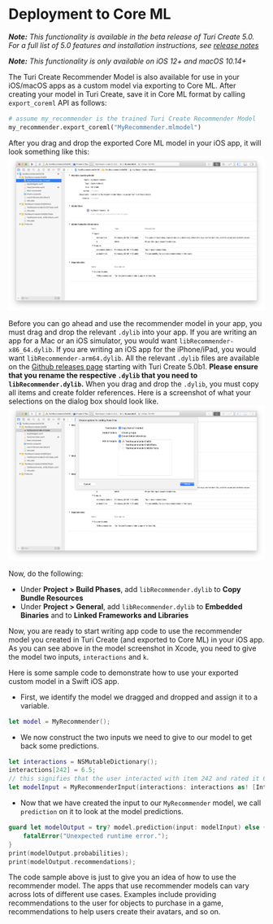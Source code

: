 # Deployment to Core ML

***Note:*** *This functionality is available in the beta release of Turi Create 5.0. For a 
full list of 5.0 features and installation instructions, see 
[release notes](https://github.com/apple/turicreate/releases/tag/5.0b1)*

***Note:*** *This functionality is only available on iOS 12+ and macOS 10.14+*

The Turi Create Recommender Model is also available for use in your iOS/macOS
apps as a custom model via exporting to Core ML. After creating your model in Turi
Create, save it in Core ML format by calling `export_coreml` API as follows:

```python
# assume my_recommender is the trained Turi Create Recommender Model
my_recommender.export_coreml("MyRecommender.mlmodel")
```

After you drag and drop the exported Core ML model in your iOS app, it will look something like this:
![Core ML Model Screenshot in Xcode](xcode-mlmodel-shot.png)

Before you can go ahead and use the recommender model in your app, you must
drag and drop the relevant `.dylib` into your app. If you are writing an app 
for a Mac or an iOS simulator, you would want `libRecommender-x86_64.dylib`. 
If you are writing an iOS app for the iPhone/iPad, you would want 
`libRecommender-arm64.dylib`. 
All the relevant `.dylib` files are available on the 
[Github releases page](https://github.com/apple/turicreate/releases) 
starting with Turi Create 5.0b1. **Please ensure that you rename the respective `.dylib` that you need to `libRecommender.dylib`.**
When you drag and drop the `.dylib`, you must copy all items and create folder 
references. Here is a screenshot of what your selections on the dialog box 
should look like.
![libRecommender drag and drop](libRecommender-drag-drop-shot.png)

Now, do the following:
* Under **Project > Build Phases**, add `libRecommender.dylib` to **Copy Bundle Resources**
* Under **Project > General**, add `libRecommender.dylib` to **Embedded Binaries** and to **Linked Frameworks and Libraries**

Now, you are ready to start writing app code to use the recommender model you
created in Turi Create (and exported to Core ML) in your iOS app. 
As you can see above in the model screenshot in Xcode, you need to give the 
model two inputs, `interactions` and `k`. 

Here is some sample code to demonstrate how to use your exported custom model in a Swift
iOS app. 

* First, we identify the model we dragged and dropped and assign it to a variable. 

```swift
let model = MyRecommender();
```

* We now construct the two inputs we need to give to our model to get back some
predictions.

```swift
let interactions = NSMutableDictionary();
interactions[242] = 6.5; 
// this signifies that the user interacted with item 242 and rated it 6.5 on their scale.
let modelInput = MyRecommenderInput(interactions: interactions as! [Int64 : Double], k: 1);
```

* Now that we have created the input to our `MyRecommender` model, we call `prediction`
on it to look at the model predictions. 

```swift
guard let modelOutput = try? model.prediction(input: modelInput) else {
    fatalError("Unexpected runtime error.");
}
print(modelOutput.probabilities);
print(modelOutput.recommendations);

```

The code sample above is just to give you an idea of how to use the recommender model.
The apps that use recommender models can vary across lots of different use cases. 
Examples include providing recommendations to the user for objects to purchase 
in a game, recommendations to help users create their avatars, and so on.
